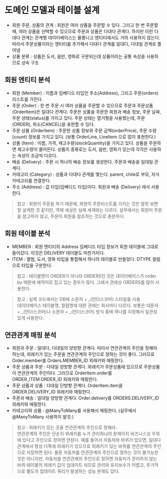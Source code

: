 # 도메인 모델과 테이블 설계
- 회원 주문, 상품의 관계 : 회원은 여러 상품을 주문할 수 있다. 그리고 한 번 주문할 때,
여러 상품을 선택할 수 있으므로 주문과 상품은 다대다 관계다. 하지만 이런 다대다 관계는 
관계형 데이터베이스는 물롱니고 엔티티에서도 거의 사용하지 않는다. 따라서 주문상품이라는 
엔티티를 추가해서 다대다 관계를 일대다, 다대일 관계로 풀어냄
- 상품 분류 : 상품은 도서, 음반, 영화로 구분되는데 상품이라는 공통 속성을 사용하므로 상속 구조

## 회원 엔티티 분석
- 회원 (Member) : 이름과 임베디드 타입인 주소(Address), 그리고 주문(orders) 리스트를 가진다.
- 주문 (Order) : 한 번 주문 시 여러 상품을 주문할 수 있으므로 주문과 주문상품(OrderItem)은 일대다 관계다.
주문은 상품을 주문한 회원과 배송 정보, 주문 날짜, 주문 상태(status)를 가지고 있다. 주문 상태는
열거형을 사용했는데, 주문(ORDER), 취소(CANCEL)을 표현할 수 있다.
- 주문 상품 (OrderItem) : 주문한 상품 정보와 주문 금액(orderPrice), 주문 수량(count)
정보를 가지고 있다. (보통 OrderLine, LineItem 으로 많이 표현한다.)
- 상품 (Item) : 이름, 가격, 재고수량(stockQuantity)을 가지고 있다. 상품을 주문하면 재고수량이
줄어든다. 상품의 종류로는 도서, 음반, 영화가 있는데 각각은 사용하는 속성이 조금씩 다르다.
- 배송 (Delivery) : 주문 시 하나의 배송 정보를 생성한다. 주문과 배송을 일대일 관계다.
- 카테고리 (Category) : 상품과 다대다 관계를 맺는다. parent, chile로 부모, 자식 카테고리를 연결한다.
- 주소 (Address) : 값 타입(임베디드 타입)이다. 회원과 배송 (Delivery) 에서 사용한다.
> 참고 : 회원이 주문을 하기 때문에, 회원이 주문리스트를 가지는 것은 얼핏 보면 잘 설계한 것 같지만, 객체 세상은
> 실제 세계와는 다르다. 실무에서는 회원이 주문을 참고하지 않고, 주문이 회원을 참조하는 것으로 충분하다.

## 회원 테이블 분석
- MEMBER : 회원 엔티티의 Address 임베디드 타입 정보가 회원 테이블에 그대로 들어갔다.
이것은 DELIVERY 테이블도 마찬가지다.
- ITEM : 앨범, 도서, 영화 타입을 통합해서 하나의 테이블로 만들었다. DTYPE 컬럼으로 타입을 구분한다.
> 참고 : 테이블명이 ORDER가 아니라 ORDERS인 것은 데이터베이스가 order by 때문에 예약어로 잡고 있는
> 경우가 많다. 그래서 관례상 ORDERS를 많이 사용한다.

> 참고 : 실제 코드에서는 DB에 소문자 + _(언더스코어) 스타일을 사용<br>
> 데이터베이스 테이블명, 컬럼명에 대한 관례는 회사마다 다르다. 보통은 대문자 + _(언더스코어)나 소문자 + _(언더스코어)
> 방식 중에 하나를 지정해서 일관성 있게 사용한다.

## 연관관계 매핑 분석
- 회원과 주문 : 일대다, 다대일의 양방향 관계다. 따라서 연관관계의 주인을 정해야 하는데,
외래키가 있는 주문을 연관관계의 주인으로 정하는 것이 좋다. 
그러므로 Order.member를 Orders.MEMBER_ID 외래키와 매핑한다.
- 주문 상품과 주문 : 다대일 양방향 관계다. 외래키가 주문상품에 있으므로 주문상품이 연관관계의 주인이다.
그러므로 OrderItem.order를 ORDER_ITEM.ORDER_ID 외래키와 매핑한다.
- 주문 상품과 상품 : 다대일 단방향 관계다. OrderItem.item을 ORDER.DELIVERY_ID 외래키와 매핑한다.
- 주문과 배송 : 일대일 양방향 관계다. Order.delivery를 ORDERS.DELIVERY_ID 외래키와 매핑한다.
- 카테고리와 상품 : @ManyToMany를 사용해서 매핑한다. (실무에서 @ManyToMany 사용하지 말것.)
> 참고 : 외래키가 있는 곳을 연관관계의 주인으로 정해라.<br>
> 연관관계의 주인은 단순히 외래키를 누가 관리하냐의 문제이지 비즈니스상 우위에 있다고 주인으로 정하면 안된다.
> 예를 들어서 자동차와 바퀴가 있으면, 일대다 관계에서 항상 다쪽에 외래키가 있으므로 외래키가 있는 바퀴를 
> 연관관계의 주인으로 저장하면 된다. 물론 자동차를 연관관계의 주인으로 정하는 것이 불가능한 것은 아니지만,
> 자동차를 연관관께의 주인으로 정하면 자동차가 관리하지 않는 바퀴 테이블의 외래키 값이 업데이트 되므로
> 관리와 유지보수가 어렵고, 추가적으로 별도의 업데이트 쿼리가 발생하는 성능 문제도 있다.

